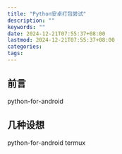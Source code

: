 ```yaml
---
title: "Python安卓打包尝试"
description: ""
keywords: ""
date: 2024-12-21T07:55:37+08:00
lastmod: 2024-12-21T07:55:37+08:00
categories: 
tags:  
---
```

## 前言
python-for-android
## 几种设想
python-for-android
termux



<!--stackedit_data:
eyJoaXN0b3J5IjpbMTcwOTI2Mjg5MV19
-->